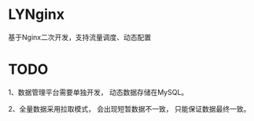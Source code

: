 # LYNginx
基于Nginx二次开发，支持流量调度、动态配置

# TODO

1、数据管理平台需要单独开发， 动态数据存储在MySQL。   

2、全量数据采用拉取模式， 会出现短暂数据不一致， 只能保证数据最终一致。
